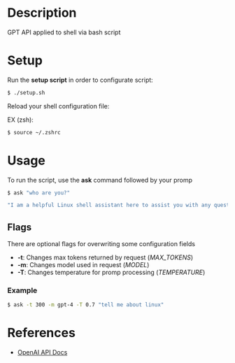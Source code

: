 # Description
GPT API applied to shell via bash script

# Setup
Run the **setup script** in order to configurate script:

```bash
$ ./setup.sh
```

Reload your shell configuration file:

EX (zsh):
```bash
$ source ~/.zshrc
```

# Usage
To run the script, use the **ask** command followed by your promp

```bash command
$ ask "who are you?"
```

```bash response
"I am a helpful Linux shell assistant here to assist you with any questions or problems you may have. I can provide information, guidance, and execute commands in the Linux shell environment. How can I assist you today?"
```

## Flags
There are optional flags for overwriting some configuration fields

- **-t**: Changes max tokens returned by request (_MAX\_TOKENS_)
- **-m**: Changes model used in request (_MODEL_)
- **-T**: Changes temperature for promp processing (_TEMPERATURE_)

### Example
```bash
$ ask -t 300 -m gpt-4 -T 0.7 "tell me about linux"
```

# References
- [OpenAI API Docs](https://platform.openai.com/docs/api-reference/introduction)
